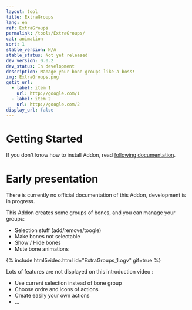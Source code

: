 ```yaml
---
layout: tool
title: ExtraGroups
lang: en
ref: ExtraGroups
permalink: /tools/ExtraGroups/
cat: animation
sort: 1
stable_version: N/A
stable_status: Not yet released
dev_version: 0.0.2
dev_status: In development
description: Manage your bone groups like a boss!
img: ExtraGroups.png
getit_url:
  - label: item 1
    url: http://google.com/1
  - label: item 2
    url: http://google.com/2
display_url: false
---
```


# Getting Started
If you don't know how to install Addon, read [following documentation]({{site.base_url}}/AddonInstallation/).  

# Early presentation  
There is currently no official documentation of this Addon, development is in progress.  

This Addon creates some groups of bones, and you can manage your groups:  
* Selection stuff (add/remove/toogle)  
* Make bones not selectable  
* Show / Hide bones  
* Mute bone animations  

{% include html5video.html id="ExtraGroups_1.ogv" gif=true %}

Lots of features are not displayed on this introduction video :  
* Use current selection instead of bone group  
* Choose ordre and icons of actions  
* Create easily your own actions  
* ...  
